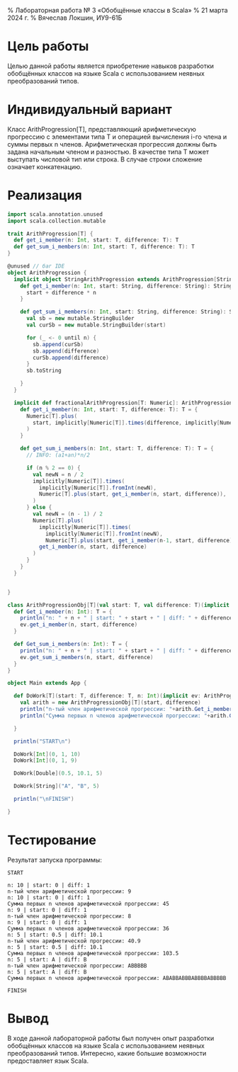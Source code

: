 % Лабораторная работа № 3 «Обобщённые классы в Scala»
% 21 марта 2024 г.
% Вячеслав Локшин, ИУ9-61Б

# Цель работы
Целью данной работы является приобретение навыков разработки обобщённых классов на языке Scala
с использованием неявных преобразований типов.


# Индивидуальный вариант
Класс ArithProgression[T], представляющий арифметическую прогрессию 
с элементами типа T и операцией вычисления i-го члена и суммы первых n членов.
Арифметическая прогрессия должны быть задана начальным членом и разностью.
В качестве типа T может выступать числовой тип или строка. В случае строки сложение означает конкатенацию.

# Реализация

```scala
import scala.annotation.unused
import scala.collection.mutable

trait ArithProgression[T] {
  def get_i_member(n: Int, start: T, difference: T): T
  def get_sum_i_members(n: Int, start: T, difference: T): T
}

@unused // баг IDE
object ArithProgression {
  implicit object StringArithProgression extends ArithProgression[String] {
    def get_i_member(n: Int, start: String, difference: String): String = {
      start + difference * n
    }

    def get_sum_i_members(n: Int, start: String, difference: String): String = {
      val sb = new mutable.StringBuilder
      val curSb = new mutable.StringBuilder(start)

      for (_ <- 0 until n) {
        sb.append(curSb)
        sb.append(difference)
        curSb.append(difference)
      }
      sb.toString

    }
  }

  implicit def fractionalArithProgression[T: Numeric]: ArithProgression[T] = new ArithProgression[T] {
    def get_i_member(n: Int, start: T, difference: T): T = {
      Numeric[T].plus(
        start, implicitly[Numeric[T]].times(difference, implicitly[Numeric[T]].fromInt(n - 1))
      )
    }

    def get_sum_i_members(n: Int, start: T, difference: T): T = {
      // INFO: (a1+an)*n/2

      if (n % 2 == 0) {
        val newN = n / 2
        implicitly[Numeric[T]].times(
          implicitly[Numeric[T]].fromInt(newN),
          Numeric[T].plus(start, get_i_member(n, start, difference)),
        )
      } else {
        val newN = (n - 1) / 2
        Numeric[T].plus(
          implicitly[Numeric[T]].times(
            implicitly[Numeric[T]].fromInt(newN),
            Numeric[T].plus(start, get_i_member(n-1, start, difference))),
          get_i_member(n, start, difference)
        )
      }
    }
  }


}

class ArithProgressionObj[T](val start: T, val difference: T)(implicit ev: ArithProgression[T]) {
  def Get_i_member(n: Int): T = {
    println("n: " + n + " | start: " + start + " | diff: " + difference)
    ev.get_i_member(n, start, difference)
  }

  def Get_sum_i_members(n: Int): T = {
    println("n: " + n + " | start: " + start + " | diff: " + difference)
    ev.get_sum_i_members(n, start, difference)
  }
}

object Main extends App {

  def DoWork[T](start: T, difference: T, n: Int)(implicit ev: ArithProgression[T]): Unit = {
    val arith = new ArithProgressionObj[T](start, difference)
    println("n-тый член арифметической прогрессии: "+arith.Get_i_member(n).toString)
    println("Сумма первых n членов арифметической прогрессии: "+arith.Get_sum_i_members(n).toString)

  }

  println("START\n")

  DoWork[Int](0, 1, 10)
  DoWork[Int](0, 1, 9)

  DoWork[Double](0.5, 10.1, 5)

  DoWork[String]("A", "B", 5)

  println("\nFINISH")

}

```

# Тестирование

Результат запуска программы:

```
START

n: 10 | start: 0 | diff: 1
n-тый член арифметической прогрессии: 9
n: 10 | start: 0 | diff: 1
Сумма первых n членов арифметической прогрессии: 45
n: 9 | start: 0 | diff: 1
n-тый член арифметической прогрессии: 8
n: 9 | start: 0 | diff: 1
Сумма первых n членов арифметической прогрессии: 36
n: 5 | start: 0.5 | diff: 10.1
n-тый член арифметической прогрессии: 40.9
n: 5 | start: 0.5 | diff: 10.1
Сумма первых n членов арифметической прогрессии: 103.5
n: 5 | start: A | diff: B
n-тый член арифметической прогрессии: ABBBBB
n: 5 | start: A | diff: B
Сумма первых n членов арифметической прогрессии: ABABBABBBABBBBABBBBB

FINISH
```

# Вывод
В ходе данной лабораторной работы был получен опыт разработки обобщённых классов на языке Scala
с использованием неявных преобразований типов.
Интересно, какие большие возможности предоставляет язык Scala.

